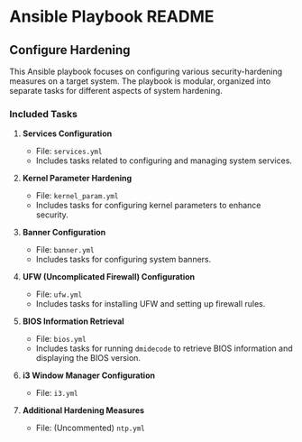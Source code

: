 # Ansible Playbook README

## Configure Hardening

This Ansible playbook focuses on configuring various security-hardening measures on a target system. The playbook is modular, organized into separate tasks for different aspects of system hardening.

### Included Tasks

1. **Services Configuration**
   - File: `services.yml`
   - Includes tasks related to configuring and managing system services.

2. **Kernel Parameter Hardening**
   - File: `kernel_param.yml`
   - Includes tasks for configuring kernel parameters to enhance security.

3. **Banner Configuration**
   - File: `banner.yml`
   - Includes tasks for configuring system banners.

4. **UFW (Uncomplicated Firewall) Configuration**
   - File: `ufw.yml`
   - Includes tasks for installing UFW and setting up firewall rules.

5. **BIOS Information Retrieval**
   - File: `bios.yml`
   - Includes tasks for running `dmidecode` to retrieve BIOS information and displaying the BIOS version.

6. **i3 Window Manager Configuration**
   - File: `i3.yml`
    
7. **Additional Hardening Measures**
   - File: (Uncommented) `ntp.yml`

